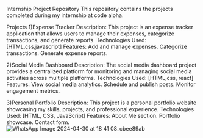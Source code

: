 Internship Project Repository
This repository contains the projects completed during my internship at code alpha.

Projects
1)Expense Tracker
Description: This project is an expense tracker application that allows users to manage their expenses, categorize transactions, and generate reports.
Technologies Used: [HTML,css,javascript]
Features:
Add and manage expenses.
Categorize transactions.
Generate expense reports.

2)Social Media Dashboard
Description: The social media dashboard project provides a centralized platform for monitoring and managing social media activities across multiple platforms.
Technologies Used: [HTML,css, react]
Features:
View social media analytics.
Schedule and publish posts.
Monitor engagement metrics.

3)Personal Portfolio
Description: This project is a personal portfolio website showcasing my skills, projects, and professional experience.
Technologies Used: [HTML, CSS, JavaScript]
Features:
About Me section.
Portfolio showcase.
Contact form.
![WhatsApp Image 2024-04-30 at 18 41 08_cbee89ab](https://github.com/MalikaSethi/code_alpha_tasks/assets/162850877/904a0b76-7ded-4f27-a21c-ca15d573eba1)

